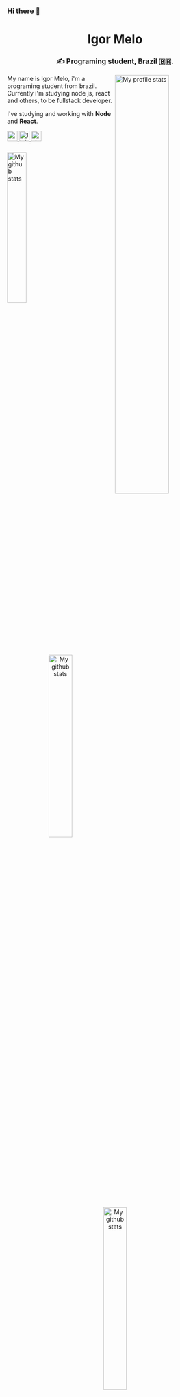 ### Hi there 👋

<div align="center">
  <h1>Igor Melo</h1>
  <h3>✍ Programing student, Brazil 🇧🇷.</h3>
</div>

<img align="right" width="50%" src="https://github-readme-stats.vercel.app/api?username=Igor3550&count_private=true&show_icons=true" alt="My profile stats"/>

My name is Igor Melo, i'm a programing student from brazil.
Currently i'm studying node js, react and others, to be fullstack
developer.

I've studying and working with <strong>Node</strong> and <strong>React</strong>.
<div align="left">
  <a href="https://api.whatsapp.com/send?phone=5562991033403" target="_blank">
    <img src="https://img.shields.io/badge/WhatsApp-25D366?style=for-the-badge&logo=whatsapp&logoColor=white" height="24" alt="youtube logo"  />
  </a>
  <a href="https://www.linkedin.com/in/igormelo3550/" target="_blank">
    <img src="https://img.shields.io/static/v1?message=LinkedIn&logo=linkedin&label=&color=0077B5&logoColor=white&labelColor=&style=for-the-badge" height="24" alt="linkedin logo"  />
  </a>
  <a href="https://www.instagram.com/igormelo3550/" target="_blank">
    <img src="https://img.shields.io/badge/Instagram-E4405F?style=for-the-badge&logo=instagram&logoColor=white" height="24" alt="stackoverflow logo"  />
  </a>
</div>

###

<div align="left">
  <img width="30%" src="https://github-readme-stats.vercel.app/api/top-langs/?username=Igor3550&layout=compact" alt="My github stats">
</div>

<div align="center">
  <img width="33%" src="https://github-readme-stats.vercel.app/api/pin/?username=Igor3550&repo=projeto13-mywallet-front&show_icons=true" alt="My github stats">
  <img width="33%" src="https://github-readme-stats.vercel.app/api/pin/?username=Igor3550&repo=projeto13-mywallet-back&show_icons=true" alt="My github stats">
</div>

<!--
**Igor3550/Igor3550** is a ✨ _special_ ✨ repository because its `README.md` (this file) appears on your GitHub profile.

Here are some ideas to get you started:

- 🔭 I’m currently working on ...
- 🌱 I’m currently learning ...
- 👯 I’m looking to collaborate on ...
- 🤔 I’m looking for help with ...
- 💬 Ask me about ...
- 📫 How to reach me: ...
- 😄 Pronouns: ...
- ⚡ Fun fact: ...
-->
